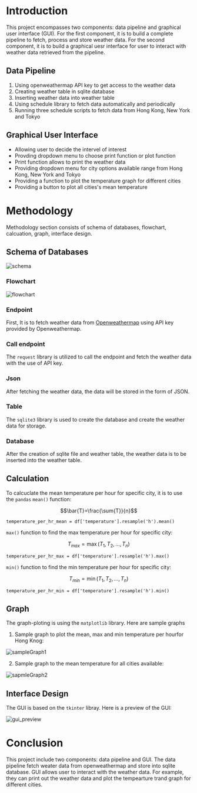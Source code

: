 # Introduction
This project encompasses two components: data pipeline and graphical user interface (GUI). For the first component, it is to build a complete pipeline to fetch, process and store weather data. For the second component, it is to build a graphical uesr interface for user to interact with weather data retrieved from the pipeline.

## Data Pipeline
1. Using openweathermap API key to get access to the weather data
3. Creating weather table in sqlite database
4. Inserting weather data into weather table
5. Using schedule library to fetch data automatically and periodically
6. Running three schedule scripts to fetch data from Hong Kong, New York and Tokyo

## Graphical User Interface
* Allowing user to decide the intervel of interest
* Provding dropdown menu to choose print function or plot function
* Print function allows to print the weather data
* Providing dropdown menu for city options available range from Hong Kong, New York and Tokyo
* Providing a function to plot the temperature graph for different cities
* Providing a button to plot all cities's mean temperature 

# Methodology
Methodology section consists of schema of databases, flowchart, calcuation, graph, interface design.

## Schema of Databases
![schema](./img/weather_schema.png)

### Flowchart
![flowchart](./img/weather_project_flowchart.png)

### Endpoint 
First, It is to fetch weather data from [Openweathermap](https://openweathermap.org/) using API key provided by Openweathermap.

### Call endpoint
The `request` library is utilized to call the endpoint and fetch the weather data with the use of API key.

### Json
After fetching the weather data, the data will be stored in the form of JSON.

### Table
The `sqlite3` library is used to create the database and create the weather data for storage.

### Database
After the creation of sqlite file and weather table, the weather data is to be inserted into the weather table.

## Calculation
To calcuclate the mean temperature per hour for specific city, it is to use the `pandas` `mean()` function:

$$\bar{T}=\frac{\sum{T}}{n}$$

```
temperature_per_hr_mean = df['temperature'].resample('h').mean()
```

`max()` function to find the max temperature per hour for specific city:

$$T_{max} = \max(T_1, T_2, ..., T_n)$$

```
temperature_per_hr_max = df['temperature'].resample('h').max()
```

`min()` function to find the min temperature per hour for specific city:

$$T_{min} = \min(T_1, T_2, ..., T_n)$$

```
temperature_per_hr_min = df['temperature'].resample('h').min()
```

## Graph
The graph-ploting is using the `matplotlib` library. Here are sample graphs

1. Sample graph to plot the mean, max and min temperature per hourfor Hong Knog:

![sampleGraph1](./img/Figure_1.png)

2. Sample graph to the mean temperature for all cities available: 

![sapmleGraph2](./img/Figure_2.png)

## Interface Design
The GUI is based on the `tkinter` libray. Here is a preview of the GUI:

![gui_preview](./img/weather_data_analysis_GUI.png)



# Conclusion
This project include two components: data pipeline and GUI. The data pipeline fetch weater data from openweathermap and store into sqlite database. GUI allows user to interact with the weather data. For example, they can print out the weather data and plot the tempearture trand graph for different cities.

